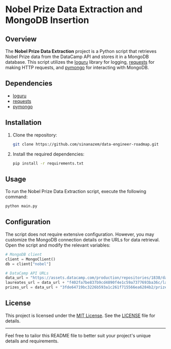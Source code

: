 # Nobel Prize Data Extraction and MongoDB Insertion

## Overview

The **Nobel Prize Data Extraction** project is a Python script that retrieves Nobel Prize data from the DataCamp API and stores it in a MongoDB database. This script utilizes the [loguru](https://github.com/Delgan/loguru) library for logging, [requests](https://docs.python-requests.org/en/latest/) for making HTTP requests, and [pymongo](https://pymongo.readthedocs.io/en/stable/) for interacting with MongoDB.

## Dependencies

- [loguru](https://github.com/Delgan/loguru)
- [requests](https://docs.python-requests.org/en/latest/)
- [pymongo](https://pymongo.readthedocs.io/en/stable/)

## Installation

1. Clone the repository:

    ```bash
    git clone https://github.com/sinanazem/data-engineer-roadmap.git
    ```

2. Install the required dependencies:

    ```bash
    pip install -r requirements.txt
    ```

## Usage

To run the Nobel Prize Data Extraction script, execute the following command:

```bash
python main.py
```

## Configuration

The script does not require extensive configuration. However, you may customize the MongoDB connection details or the URLs for data retrieval. Open the script and modify the relevant variables:

```python
# MongoDB client
client = MongoClient()
db = client["nobel"]

# DataCamp API URLs
data_url = "https://assets.datacamp.com/production/repositories/1838/datasets/"
laureates_url = data_url + "f402fa7be837b9cd4890f4e1c59a7377693ba36c/laureates.json"
prizes_url = data_url + "3fde64719bc3226b593a1c261f715566ea6284b2/prizes.json"
```

## License

This project is licensed under the [MIT License](LICENSE). See the [LICENSE](LICENSE) file for details.

---

Feel free to tailor this README file to better suit your project's unique details and requirements.
